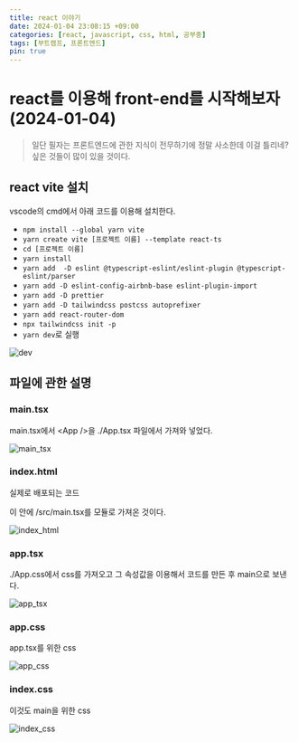 ```yaml
---
title: react 이야기
date: 2024-01-04 23:08:15 +09:00
categories: [react, javascript, css, html, 공부중]
tags: [부트캠프, 프론트엔드]
pin: true
---
```


# react를 이용해 front-end를 시작해보자 (2024-01-04)

> 일단 필자는 프론트엔드에 관한 지식이 전무하기에 정말 사소한데 이걸 틀리네? 싶은 것들이 많이 있을 것이다.

## react vite 설치

vscode의 cmd에서 아래 코드를 이용해 설치한다.

- `npm install --global yarn vite`
- `yarn create vite [프로젝트 이름] --template react-ts`
- `cd [프로젝트 이름]`
- `yarn install`
- `yarn add  -D eslint @typescript-eslint/eslint-plugin @typescript-eslint/parser`
- `yarn add -D eslint-config-airbnb-base eslint-plugin-import`
- `yarn add -D prettier`
- `yarn add -D tailwindcss postcss autoprefixer`
- `yarn add react-router-dom`
- `npx tailwindcss init -p`
- `yarn dev`로 실행

![dev](https://github.com/oil-lamp-cat/oil-lamp-cat.github.io/assets/103806022/d3b5a9c6-f23e-41ae-af55-96511a438bba)

## 파일에 관한 설명

### **main.tsx**

main.tsx에서 \<App />을 ./App.tsx 파일에서 가져와 넣었다.

![main_tsx](https://github.com/oil-lamp-cat/oil-lamp-cat.github.io/assets/103806022/afe02c2b-3a4e-4bf9-99d7-4d536ddd197d)

### **index.html**

실제로 배포되는 코드

이 안에 /src/main.tsx를 모듈로 가져온 것이다.

![index_html](https://github.com/oil-lamp-cat/oil-lamp-cat.github.io/assets/103806022/f54169b7-a9e3-4f4a-9bfd-e98dc04a6661)

### **app.tsx**

./App.css에서 css를 가져오고 그 속성값을 이용해서 코드를 만든 후 main으로 보낸다.

![app_tsx](https://github.com/oil-lamp-cat/oil-lamp-cat.github.io/assets/103806022/758f3013-65f4-421b-826f-b2be4213e100)

### **app.css**

app.tsx를 위한 css

![app_css](https://github.com/oil-lamp-cat/oil-lamp-cat.github.io/assets/103806022/3b634122-fe51-489e-ae43-b4aab8961a03)

### **index.css**

이것도 main을 위한 css

![index_css](https://github.com/oil-lamp-cat/oil-lamp-cat.github.io/assets/103806022/20ecd5b2-5779-43b0-8676-a0c907b2652b)
